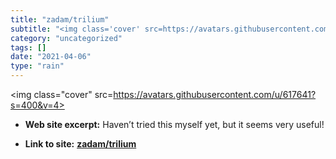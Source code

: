 ```yaml
---
title: "zadam/trilium"
subtitle: "<img class='cover' src=https://avatars.githubusercontent.com/u/617641?s=400&v=4>"
category: "uncategorized"
tags: []
date: "2021-04-06"
type: "rain"
---
```

<img class="cover" src=https://avatars.githubusercontent.com/u/617641?s=400&v=4>



* **Web site excerpt:** Haven’t tried this myself yet, but it seems very useful!

* **Link to site:** **[zadam/trilium](https://github.com/zadam/trilium)**